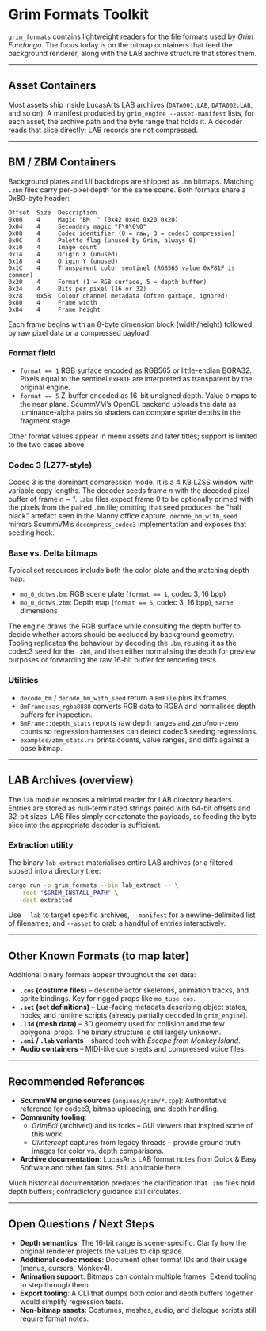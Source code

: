 # Grim Formats Toolkit

`grim_formats` contains lightweight readers for the file formats used by
*Grim Fandango*. The focus today is on the bitmap containers that feed the
background renderer, along with the LAB archive structure that stores them.

---

## Asset Containers

Most assets ship inside LucasArts LAB archives (`DATA001.LAB`, `DATA002.LAB`,
and so on). A manifest produced by `grim_engine --asset-manifest` lists, for each
asset, the archive path and the byte range that holds it. A decoder reads that
slice directly; LAB records are not compressed.

---

## BM / ZBM Containers

Background plates and UI backdrops are shipped as `.bm` bitmaps. Matching
`.zbm` files carry per-pixel depth for the same scene. Both formats share a
0x80-byte header:

```
Offset  Size  Description
0x00    4     Magic "BM  " (0x42 0x4d 0x20 0x20)
0x04    4     Secondary magic "F\0\0\0"
0x08    4     Codec identifier (0 = raw, 3 = codec3 compression)
0x0C    4     Palette flag (unused by Grim, always 0)
0x10    4     Image count
0x14    4     Origin X (unused)
0x18    4     Origin Y (unused)
0x1C    4     Transparent color sentinel (RGB565 value 0xF81F is common)
0x20    4     Format (1 = RGB surface, 5 = depth buffer)
0x24    4     Bits per pixel (16 or 32)
0x28    0x58  Colour channel metadata (often garbage, ignored)
0x80    4     Frame width
0x84    4     Frame height
```

Each frame begins with an 8-byte dimension block (width/height) followed by raw
pixel data or a compressed payload.

### Format field

- `format == 1`  RGB surface encoded as RGB565 or little-endian BGRA32.
  Pixels equal to the sentinel `0xF81F` are interpreted as transparent by the
  original engine.
- `format == 5`  Z-buffer encoded as 16-bit unsigned depth. Value `0` maps to the
  near plane. ScummVM’s OpenGL backend uploads the data as luminance-alpha pairs
  so shaders can compare sprite depths in the fragment stage.

Other format values appear in menu assets and later titles; support is limited
to the two cases above.

### Codec 3 (LZ77-style)

Codec 3 is the dominant compression mode. It is a 4 KB LZSS window with variable
copy lengths. The decoder seeds frame *n* with the decoded pixel buffer of frame
*n − 1*. `.zbm` files expect frame 0 to be optionally primed with the pixels from
the paired `.bm` file; omitting that seed produces the "half black" artefact seen
in the Manny office capture. `decode_bm_with_seed` mirrors ScummVM’s
`decompress_codec3` implementation and exposes that seeding hook.

### Base vs. Delta bitmaps

Typical set resources include both the color plate and the matching depth map:

- `mo_0_ddtws.bm`: RGB scene plate (`format == 1`, codec 3, 16 bpp)
- `mo_0_ddtws.zbm`: Depth map (`format == 5`, codec 3, 16 bpp), same dimensions

The engine draws the RGB surface while consulting the depth buffer to decide
whether actors should be occluded by background geometry. Tooling replicates the
behaviour by decoding the `.bm`, reusing it as the codec3 seed for the `.zbm`,
and then either normalising the depth for preview purposes or forwarding the raw
16-bit buffer for rendering tests.

### Utilities

- `decode_bm` / `decode_bm_with_seed` return a `BmFile` plus its frames.
- `BmFrame::as_rgba8888` converts RGB data to RGBA and normalises depth buffers
  for inspection.
- `BmFrame::depth_stats` reports raw depth ranges and zero/non-zero counts so
  regression harnesses can detect codec3 seeding regressions.
- `examples/zbm_stats.rs` prints counts, value ranges, and diffs against a base
  bitmap.

---

## LAB Archives (overview)

The `lab` module exposes a minimal reader for LAB directory headers. Entries are
stored as null-terminated strings paired with 64-bit offsets and 32-bit sizes.
LAB files simply concatenate the payloads, so feeding the byte slice into the
appropriate decoder is sufficient.

### Extraction utility

The binary `lab_extract` materialises entire LAB archives (or a filtered subset)
into a directory tree:

```bash
cargo run -p grim_formats --bin lab_extract -- \
  --root "$GRIM_INSTALL_PATH" \
  --dest extracted
```

Use `--lab` to target specific archives, `--manifest` for a newline-delimited
list of filenames, and `--asset` to grab a handful of entries interactively.

---

## Other Known Formats (to map later)

Additional binary formats appear throughout the set data:

- **`.cos` (costume files)** – describe actor skeletons, animation tracks, and
  sprite bindings. Key for rigged props like `mo_tube.cos`.
- **`.set` (set definitions)** – Lua-facing metadata describing object states,
  hooks, and runtime scripts (already partially decoded in `grim_engine`).
- **`.l3d` (mesh data)** – 3D geometry used for collision and the few polygonal
  props. The binary structure is still largely unknown.
- **`.emi` / `.lab` variants** – shared tech with *Escape from Monkey Island*.
- **Audio containers** – MIDI-like cue sheets and compressed voice files.

---

## Recommended References

- **ScummVM engine sources** (`engines/grim/*.cpp`): Authoritative reference for
  codec3, bitmap uploading, and depth handling.
- **Community tooling**:
  - *GrimEdi* (archived) and its forks – GUI viewers that inspired some of this
    work.
  - *GlIntercept* captures from legacy threads – provide ground truth images for
  color vs. depth comparisons.
- **Archive documentation**: LucasArts LAB format notes from Quick & Easy
  Software and other fan sites. Still applicable here.

Much historical documentation predates the clarification that `.zbm` files hold
depth buffers; contradictory guidance still circulates.

---

## Open Questions / Next Steps

- **Depth semantics**: The 16-bit range is scene-specific. Clarify how the
  original renderer projects the values to clip space.
- **Additional codec modes**: Document other format IDs and their usage (menus,
  cursors, Monkey4).
- **Animation support**: Bitmaps can contain multiple frames. Extend tooling to
  step through them.
- **Export tooling**: A CLI that dumps both color and depth buffers together
  would simplify regression tests.
- **Non-bitmap assets**: Costumes, meshes, audio, and dialogue scripts still
  require format notes.
